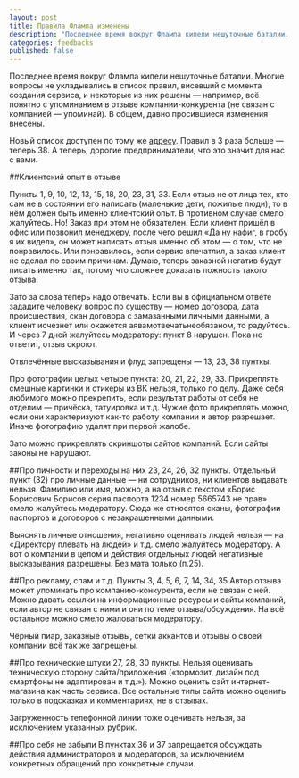 ```yaml
---
layout: post
title: Правила Флампа изменены
description: "Последнее время вокруг Флампа кипели нешуточные баталии. Многие вопросы не укладывались в список правил, висевший с момента создания сервиса, и некоторые из них решены — например..."
categories: feedbacks
published: false
---
```


Последнее время вокруг Флампа кипели нешуточные баталии. Многие вопросы не укладывались в список правил, висевший с момента создания сервиса, и некоторые из них решены — например, всё понятно с упоминанием в отзыве компании-конкурента (не связан с компанией — упоминай). В общем, давно просившиеся изменения внесены.

Новый список доступен по тому же [адресу](http://team.flamp.ru/rules). Правил в 3 раза больше — теперь 38. А теперь, дорогие предприниматели, что это значит для нас с вами.

##Клиентский опыт в отзыве

Пункты 1, 9, 10, 12, 13, 15, 18, 20, 23, 31, 33. Если отзыв не от лица тех, кто сам не в состоянии его написать (маленькие дети, пожилые люди), то в нём должен быть именно клиентский опыт. В противном случае смело жалуйтесь. Но! Заказ при этом не обязателен. Если клиент пришёл в офис или позвонил менеджеру, после чего решил «Да ну нафиг, в гробу я их видел», он может написать отзыв именно об этом — о том, что не понравилось. Или понравилось, если сервис впечатлил, а заказ клиент не сделал по своим причинам. Думаю, теперь заказной негатив будут писать именно так, потому что сложнее доказать ложность такого отзыва.

Зато за слова теперь надо отвечать. Если вы в официальном ответе зададите человеку вопрос по существу — номер договора, дата происшествия, скан договора с замазанными личными данными, а клиент исчезнет или окажется аявамотвечатьнеобязаном, то радуйтесь. И через 7 дней жалуйтесь модератору: пункт 8 нарушен. Пока не ответит, отзыв скроют.

Отвлечённые высказывания и флуд запрещены — 13, 23, 38 пунткы. 

Про фотографии целых четыре пункта: 20, 21, 22, 29, 33. Прикреплять смешные картинки и стикеры из ВК нельзя, только по делу. Даже себя любимого можно прекрепить, если результат работы от себя не отделим — причёска, татуировка и т.д. Чужие фото прикреплять можно, если они характеризуют как-то работу компании и автор разрешает. Иначе фотографию  удалят при первой жалобе.

Зато можно прикреплять скриншоты сайтов компаний. Если сайты законы не нарушают.

##Про личности и переходы на них
23, 24, 26, 32 пункты.
Отдельный пункт (32) про личные данные — ни сотрудников, ни клиентов выдавать нельзя. Фамилию или имя, можно, а на отзыв с текстом «Борис Борисович Борисов серия паспорта  1234 номер 5665743 не прав» смело жалуйтесь модератору. Сюда же относятся сканы, фотографии паспортов и договоров с незакрашенными данными.

Выяснять личные отношения, негативно оценивать людей нельзя — на «Директору плевать на людей» и т.д. смело жалуйтесь модератору. А вот о компании в целом и действия отдельных людей негативные высказывания разрешены. Без мата только (п.25).

##Про рекламу, спам и т.д.
Пункты 3, 4, 5, 6, 7, 14, 34, 35
Автор отзыва может упоминать про компанию-конкурента, если не связан с ней. Можно давать ссылки на информационные ресурсы и сайты компаний, если автор не связан с ними и они по теме отзыва/обсуждения. На всё остальное можно смело жаловаться модератору.

Чёрный пиар, заказные отзывы, сетки аккантов и отзывы о своей компании всё так же запрещены.

##Про технические штуки
27, 28, 30 пункты. Нельзя оценивать техническую сторону сайта/приложения («тормозит, дизайн под смартфоны не адаптирован и т.д.»). Можно оценить сайт интернет-магазина как часть сервиса. Все остальные типы сайта можно оценить только в подсказках и комментариях, не в отзывах.

Загруженность телефонной линии тоже оценивать нельзя, за исключением указанных рубрик.

##Про себя не забыли
В пунктах 36 и 37 запрещается обсуждать действия администраторов и модераторов, за исключением конкретных обращений про конкретные случаи.

